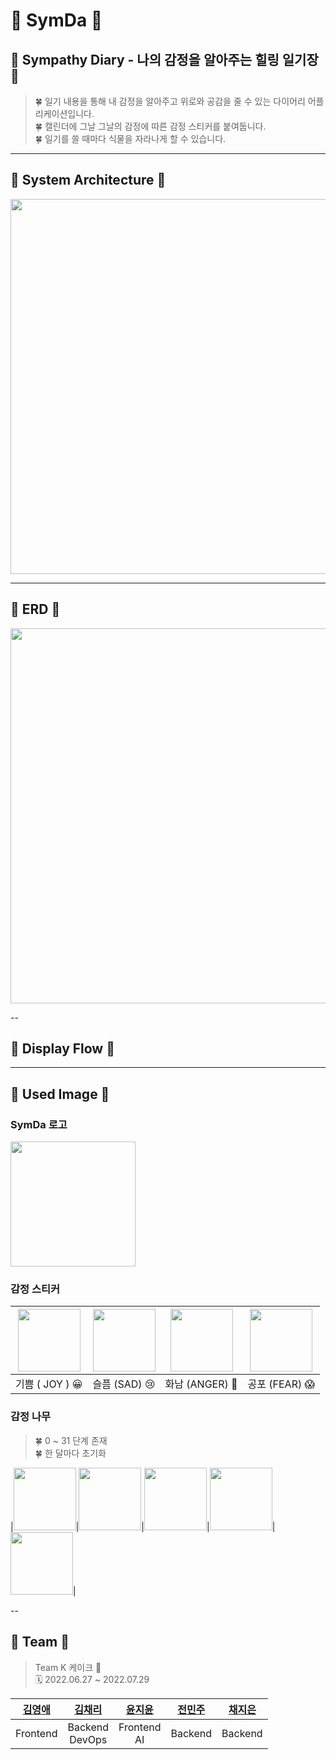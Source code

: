 # __🌱 SymDa 🌱__

## __📓 Sympathy Diary - 나의 감정을 알아주는 힐링 일기장 📓__

> 🍀 일기 내용을 통해 내 감정을 알아주고 위로와 공감을 줄 수 있는 다이어리 어플리케이션입니다. <br/>
> 🍀 캘린더에 그날 그날의 감정에 따른 감정 스티커를 붙여둡니다.<br/>
> 🍀 일기를 쓸 때마다 식물을 자라나게 할 수 있습니다.<br/>

---
## __📓 System Architecture 📓__
<img src="https://user-images.githubusercontent.com/86587287/183116103-f0fad9ec-80cd-44d7-87b7-e33beecaf19c.png" width=600px>

---
## __📓 ERD 📓__
<img src="https://user-images.githubusercontent.com/86587287/183115771-f1c6b760-58a7-45bb-8f9d-cf20463ca278.png" width=600px>

--
## __📓 Display Flow 📓__


---
## __📓 Used Image 📓__

### **SymDa 로고**
<img src="https://user-images.githubusercontent.com/86587287/183121389-8c0b7844-6d23-448d-9120-e4c5befb3983.png" width=200px>


### **감정 스티커**

| <img src="https://user-images.githubusercontent.com/86587287/183121859-5d4255c2-37b5-44e6-8869-e27a945c4d61.png" width=100px> | <img src="https://user-images.githubusercontent.com/86587287/183121904-bb7c5bf3-5421-45bf-811e-fb5d0817fd3c.png" width=100px> | <img src="https://user-images.githubusercontent.com/86587287/183122704-24d01bbc-091e-4a83-8dd0-8a430c9138e7.png" width=100px> | <img src="https://user-images.githubusercontent.com/86587287/183122829-74a33e87-0c78-4080-8981-c14cb8613f99.png" width=100px>
| ---------- | ---------- | ---------- | ---------- | 
| 기쁨 ( JOY ) 😀 | 슬픔 (SAD) 😢 | 화남 (ANGER) 👿 | 공포 (FEAR) 😱 |

### **감정 나무**
> 🍀 0 ~ 31 단계 존재 <br/>
> 🍀 한 달마다 초기화<br/>

|<img src="" width=100px>|<img src="" width=100px>|<img src="" width=100px>|<img src="" width=100px>|<img src="" width=100px>|





--
## __📓 Team 📓__
> Team K 케이크 🍰 <br/>
> 🗓️ 2022.06.27 ~ 2022.07.29

|[김영애](https://github.com/Y1K5)|[김채리](https://github.com/chaeri93)|[윤지윤](https://github.com/zziyuni)|[전민주](https://github.com/myminju)|[채지은](https://github.com/cje1903)|
|:---:|:---:|:---:|:---:|:---:|
|Frontend|Backend<br>DevOps|Frontend<br>AI|Backend|Backend|